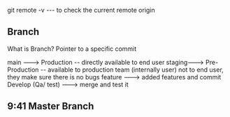  git remote -v --- to check the current remote origin
 
## Branch

What is Branch?
Pointer to a specific commit


main ---> Production -- directly available to end user
staging---> Pre-Production -- available to production team (internally user) not to end user, they make sure there is 
no bugs
feature ---> added features and commit
Develop (Qa/ test) ---> merge and test it 

## 9:41 Master Branch
